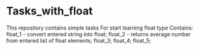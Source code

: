# Tasks_with_float
This repository contains simple tasks 
For start learning float type
Contains:
float_1 - convert entered string into float;
float_2 - returns average number from entered list of float elements;
float_3;
float_4;
float_5;
